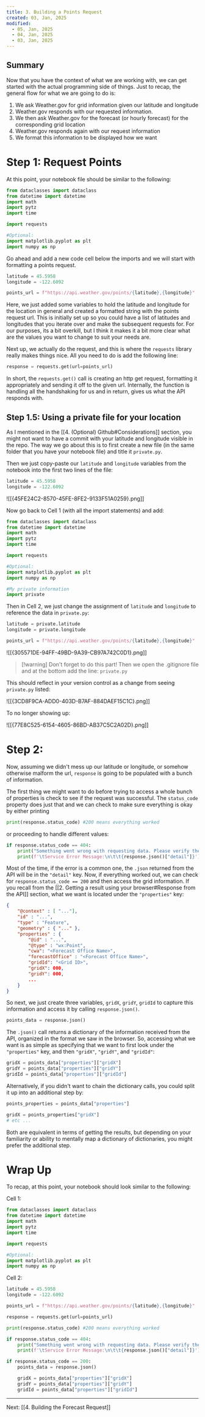 ```yaml
---
title: 3. Building a Points Request
created: 03, Jan, 2025
modified:
  - 05, Jan, 2025
  - 04, Jan, 2025
  - 03, Jan, 2025
---
```


## Summary

Now that you have the context of what we are working with, we can get started with the actual programming side of things. Just to recap, the general flow for what we are going to do is:

1. We ask Weather.gov for grid information given our latitude and longitude
2. Weather.gov responds with our requested information.
3. We then ask Weather.gov for the forecast (or hourly forecast) for the corresponding grid location
4. Weather.gov responds again with our request information
5. We format this information to be displayed how we want

# Step 1: Request Points

At this point, your notebook file should be similar to the following:

```py
from dataclasses import dataclass
from datetime import datetime
import math
import pytz
import time

import requests

#Optional:
import matplotlib.pyplot as plt
import numpy as np
```

Go ahead and add a new code cell below the imports and we will start with formatting a points request.

```py
latitude = 45.5958
longitude = -122.6092

points_url = f"https://api.weather.gov/points/{latitude},{longitude}"
```

Here, we just added some variables to hold the latitude and longitude for the location in general and created a formatted string with the points request url. This is initially set up so you could have a list of latitudes and longitudes that you iterate over and make the subsequent requests for. For our purposes, its a bit overkill, but I think it makes it a bit more clear what are the values you want to change to suit your needs are.

Next up, we actually do the request, and this is where the `requests` library really makes things nice. All you need to do is add the following line:

```py
response = requests.get(url=points_url)
```

In short, the `requests.get()` call is creating an http get request, formatting it appropriately and sending it off to the given url. Internally, the function is handling all the handshaking for us and in return, gives us what the API responds with.

## Step 1.5: Using a private file for your location

As I mentioned in the [[4. (Optional) Github#Considerations]] section, you might not want to have a commit with your latitude and longitude visible in the repo. The way we go about this is to first create a new file (in the same folder that you have your notebook file) and title it `private.py`.

Then we just copy-paste our `latitude` and `longitude` variables from the notebook into the first two lines of the file:
```py
latitude = 45.5958
longitude = -122.6092
```

![[{45FE24C2-8570-45FE-8FE2-9133F51A0259}.png]]

Now go back to Cell 1 (with all the import statements) and add:

```py
from dataclasses import dataclass
from datetime import datetime
import math
import pytz
import time

import requests

#Optional:
import matplotlib.pyplot as plt
import numpy as np

#My private information
import private
```

Then in Cell 2, we just change the assignment of `latitude` and `longitude` to reference the data in `private.py`:

```py
latitude = private.latitude
longitude = private.longitude

points_url = f"https://api.weather.gov/points/{latitude},{longitude}"
```

![[{305571DE-94FF-49BD-9A39-CB97A742C0D1}.png]]

>[!warning] Don't forget to do this part!
>Then we open the .gitignore file and at the bottom add the line:
>`private.py`

This should reflect in your version control as a change from seeing `private.py` listed:

![[{3CD8F9CA-ADD0-403D-B7AF-884DAEF15C1C}.png]]

To no longer showing up:

![[{77E8C525-6154-4605-86BD-AB37C5C2A02D}.png]]
# Step 2: 

Now, assuming we didn't mess up our latitude or longitude, or somehow otherwise malform the url, `response` is going to be populated with a bunch of information.

The first thing we might want to do before trying to access a whole bunch of properties is check to see if the request was successful. The `status_code` property does just that and we can check to make sure everything is okay by either printing 

```py
print(response.status_code) #200 means everything worked
```

or proceeding to handle different values:

```py
if response.status_code == 404:
    print("Something went wrong with requesting data. Please verify the latitude and longitude are correct before retrying.")
    print(f'\tService Error Message:\n\t\t{response.json()["detail"]}')
```

Most of the time, if the error is a common one, the `.json` returned from the API will be in the `"detail"` key.  Now, if everything worked out, we can check for `response.status_code == 200` and then access the grid information. If you recall from the [[2. Getting a result using your browser#Response from the API]] section, what we want is located under the `"properties"` key:

```json
{
	"@context" : [ "..."],
	"id" : "...",
	"type" : "Feature",
	"geometry" : { "..." },
	"properties" : {
		"@id" : "...",
		"@type" : "wx:Point",
		"cwa": "<Forecast Office Name>",
		"forecastOffice" : "<Forecast Office Name>",
		"gridId": "<Grid ID>",
		"gridX": 000,
		"gridY": 000,
		...
	}
}
```

So next, we just create three variables, `gridX`, `gridY`, `gridId` to capture this information and access it by calling `response.json()`.

```py
points_data = response.json()
```

The `.json()` call returns a dictionary of the information received from the API, organized in the format we saw in the browser. So, accessing what we want is as simple as specifying that we want to first look under the `"properties"` key, and then `"gridX"`, `"gridY"`, and `"gridId"`:

```py
gridX = points_data["properties"]["gridX"]
gridY = points_data["properties"]["gridY"]
gridId = points_data["properties"]["gridId"]
```

Alternatively, if you didn't want to chain the dictionary calls, you could split it up into an additional step by:

```py
points_properties = points_data["properties"]

gridX = points_properties["gridX"]
# etc ...
```

Both are equivalent in terms of getting the results, but depending on your familiarity or ability to mentally map a dictionary of dictionaries, you might prefer the additional step. 

# Wrap Up

To recap, at this point, your notebook should look similar to the following:

Cell 1:
```py
from dataclasses import dataclass
from datetime import datetime
import math
import pytz
import time

import requests

#Optional:
import matplotlib.pyplot as plt
import numpy as np
```

Cell 2:
```py
latitude = 45.5958
longitude = -122.6092

points_url = f"https://api.weather.gov/points/{latitude},{longitude}"

response = requests.get(url=points_url)

print(response.status_code) #200 means everything worked

if response.status_code == 404:
	print("Something went wrong with requesting data. Please verify the latitude and longitude are correct before retrying.")
	print(f'\tService Error Message:\n\t\t{response.json()["detail"]}')

if response.status_code == 200:
	points_data = response.json()

	gridX = points_data["properties"]["gridX"]
	gridY = points_data["properties"]["gridY"]
	gridId = points_data["properties"]["gridId"]
```

---

Next: [[4. Building the Forecast Request]]